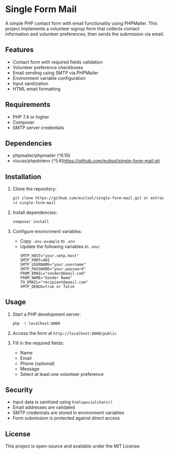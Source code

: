 # Single Form Mail

A simple PHP contact form with email functionality using PHPMailer. This project implements a volunteer signup form that collects contact information and volunteer preferences, then sends the submission via email.

## Features

- Contact form with required fields validation
- Volunteer preference checkboxes
- Email sending using SMTP via PHPMailer
- Environment variable configuration
- Input sanitization
- HTML email formatting

## Requirements

- PHP 7.4 or higher
- Composer
- SMTP server credentials

## Dependencies

- phpmailer/phpmailer (^6.10)
- vlucas/phpdotenv (^5.6)https://github.com/euitsol/single-form-mail.git

## Installation

1. Clone the repository:

   ```bash
   git clone https://github.com/euitsol/single-form-mail.git or extract the project
   cd single-form-mail
   ```
2. Install dependencies:

   ```bash
   composer install
   ```
3. Configure environment variables:

   - Copy `.env.example` to `.env`
   - Update the following variables in `.env`:
     ```
     SMTP_HOST="your.smtp.host"
     SMTP_PORT=465
     SMTP_USERNAME="your.username"
     SMTP_PASSWORD="your.password"
     FROM_EMAIL="sender@email.com"
     FROM_NAME="Sender Name"
     TO_EMAIL="recipient@email.com"
     SMTP_DEBUG=true or false
     ```

## Usage

1. Start a PHP development server:

   ```bash
   php -S localhost:8000
   ```
2. Access the form at `http://localhost:8000/public`
3. Fill in the required fields:

   - Name
   - Email
   - Phone (optional)
   - Message
   - Select at least one volunteer preference

## Security

- Input data is sanitized using `htmlspecialchars()`
- Email addresses are validated
- SMTP credentials are stored in environment variables
- Form submission is protected against direct access

## License

This project is open-source and available under the MIT License.
